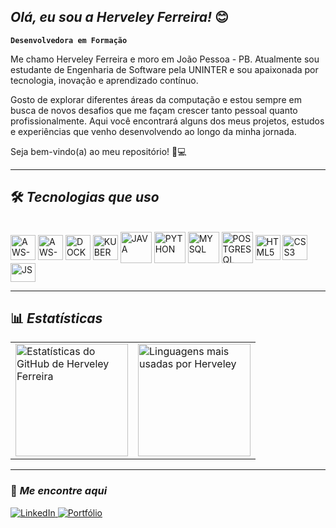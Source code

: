 ## *Olá, eu sou a Herveley Ferreira!* 😊

**`Desenvolvedora em Formação`**

Me chamo Herveley Ferreira e moro em João Pessoa - PB.
Atualmente sou estudante de Engenharia de Software pela UNINTER e sou apaixonada por tecnologia, inovação e aprendizado contínuo.

Gosto de explorar diferentes áreas da computação e estou sempre em busca de novos desafios que me façam crescer tanto pessoal quanto profissionalmente. Aqui você encontrará alguns dos meus projetos, estudos e experiências que venho desenvolvendo ao longo da minha jornada.

Seja bem-vindo(a) ao meu repositório! 🚀💻

***

## 🛠️ *Tecnologias que uso*
<div style="display: inline_block"><br>
  <img align="center" alt="AWS-CLOUD" height="40" width="40" src="https://cdn.jsdelivr.net/gh/devicons/devicon@latest/icons/linux/linux-plain.svg" />
  <img align="center" alt="AWS-CLOUD" height="40" width="40" src="https://cdn.jsdelivr.net/gh/devicons/devicon@latest/icons/amazonwebservices/amazonwebservices-original-wordmark.svg"/>
  <img align="center" alt="DOCKER" height="40" width="40" src="https://cdn.jsdelivr.net/gh/devicons/devicon@latest/icons/docker/docker-original-wordmark.svg"/>
  <img align="center" alt="KUBERNETES" height="40" width="40" src="https://cdn.jsdelivr.net/gh/devicons/devicon@latest/icons/kubernetes/kubernetes-original-wordmark.svg"/>
  <img  align="center" alt="JAVA" height="50" width="50" src="https://cdn.jsdelivr.net/gh/devicons/devicon@latest/icons/java/java-original-wordmark.svg" />
  <img  align="center" alt="PYTHON" height="50" width="50" src="https://cdn.jsdelivr.net/gh/devicons/devicon@latest/icons/python/python-original-wordmark.svg" />
  <img  align="center" alt="MYSQL" height="50" width="50" src="https://cdn.jsdelivr.net/gh/devicons/devicon@latest/icons/mysql/mysql-original-wordmark.svg" />
  <img  align="center" alt="POSTGRESQL" height="50" width="50" src="https://cdn.jsdelivr.net/gh/devicons/devicon@latest/icons/postgresql/postgresql-original-wordmark.svg" />
  <img align="center" alt="HTML5" height="40" width="40" src="https://cdn.jsdelivr.net/gh/devicons/devicon@latest/icons/html5/html5-original-wordmark.svg" />
  <img align="center" alt="CSS3" height="40" width="40" src="https://cdn.jsdelivr.net/gh/devicons/devicon@latest/icons/css3/css3-original-wordmark.svg" />
  <img  align="center" alt="JS" height="30" width="40" src="https://cdn.jsdelivr.net/gh/devicons/devicon@latest/icons/javascript/javascript-original.svg" />

***

## 📊 *Estatísticas*

<table>
  <tr>
    <td>
      <img 
        alt="Estatísticas do GitHub de Herveley Ferreira" 
        src="https://github-readme-stats.vercel.app/api?username=herveleyferreira&show_icons=true&theme=dracula&include_all_commits=true&locale=pt-br" 
        height="180"
      />
    </td>
    <td>
      <img 
        alt="Linguagens mais usadas por Herveley" 
        src="https://github-readme-stats.vercel.app/api/top-langs/?username=herveleyferreira&theme=dracula&layout=compact&custom_title=Linguagens%20Mais%20Usadas&langs_count=8" 
        height="180"
      />
    </td>
  </tr>
</table>

***

### 🚀 *Me encontre aqui*
<div>
  <a href="https://www.linkedin.com/in/herveleyferreira" target="_blank">
    <img src="https://img.shields.io/badge/🔗 LinkedIn-0A66C2?style=for-the-badge&logo=linkedin&logoColor=white" alt="LinkedIn">
  </a>
  <a href="https://herveleyferreira.github.io/portifolio/" target="_blank">
    <img src="https://img.shields.io/badge/🧠 Portfólio-800080?style=for-the-badge&logo=githubpages&logoColor=white" alt="Portfólio">
  </a>
</div>
